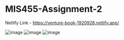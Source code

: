 # MIS455-Assignment-2
Netlify Link - https://venture-book-1920926.netlify.app/

![image](https://github.com/tnshaila/MIS455-Assignment-2/assets/68160814/d5cfc627-50ec-49ad-a104-86c940d90238)
![image](https://github.com/tnshaila/MIS455-Assignment-2/assets/68160814/d6f872e9-42a8-43ba-ab30-cdc2ae44c8b7)
![image](https://github.com/tnshaila/MIS455-Assignment-2/assets/68160814/5823fa96-054a-42c7-b4d6-52b7cb115f04)


